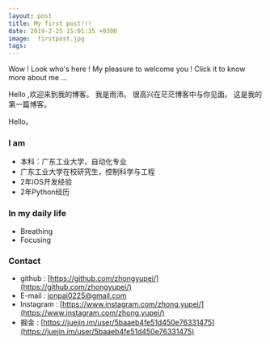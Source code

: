 ```yaml
---
layout: post
title: My first post!!!
date: 2019-2-25 15:01:35 +0300
image:  firstpost.jpg
tags:    
---
```

Wow !
Look who's here !
My pleasure to welcome you !
Click it to know more about me ...

<!--more-->
Hello ,欢迎来到我的博客。
我是雨沛。
很高兴在茫茫博客中与你见面。
这是我的第一篇博客。
<!--more-->
Hello。
### I am
- 本科：广东工业大学，自动化专业
- 广东工业大学在校研究生，控制科学与工程
- 2年iOS开发经验
- 2年Python经历
### In my daily life
- Breathing
- Focusing
### Contact
- github : [https://github.com/zhongyupei/](https://github.com/zhongyupei/)
- E-mail : [jonpai0225@gmail.com](jonpai0225@gmail.com)
- Instagram : [https://www.instagram.com/zhong.yupei/](https://www.instagram.com/zhong.yupei/)
- 掘金 : [https://juejin.im/user/5baaeb4fe51d450e76331475](https://juejin.im/user/5baaeb4fe51d450e76331475)
